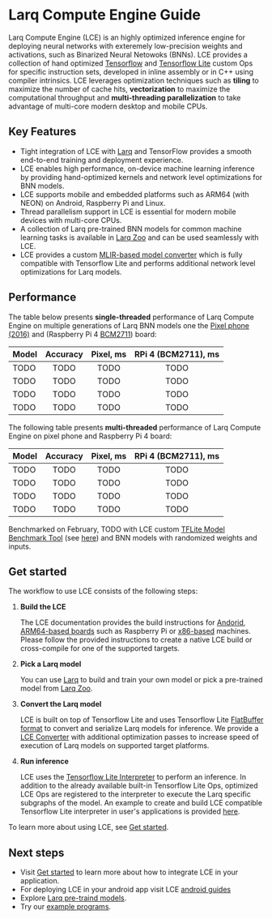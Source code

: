 # Larq Compute Engine Guide

Larq Compute Engine (LCE) is an highly optimized inference engine for deploying
neural networks with exteremely low-precision weights and activations,
such as Binarized Neural Netowoks (BNNs).
LCE provides a collection of hand optimized [Tensorflow](https://www.tensorflow.org/) 
and [Tensorflow Lite](https://www.tensorflow.org/lite)
custom Ops for specific instruction sets, developed in inline assembly or in C++ 
using compiler intrinsics. LCE leverages optimization techniques
such as **tiling** to maximize the number of cache hits, **vectorization** to maximize 
the computational throughput and **multi-threading parallelization** to take
advantage of multi-core modern desktop and mobile CPUs.

## Key Features
- Tight integration of LCE with [Larq](https://github.com/larq/larq) and
  TensorFlow provides a smooth end-to-end training and deployment experience.
- LCE enables high performance, on-device machine learning inference by
  providing hand-optimized kernels and network level optimizations for BNN models.
- LCE supports mobile and embedded platforms such as ARM64 (with NEON) on Android,
  Raspberry Pi and Linux.
- Thread parallelism support in LCE is essential for modern mobile devices with
  multi-core CPUs.
- A collection of Larq pre-trained BNN models for common machine learning tasks
  is available in [Larq Zoo](https://github.com/larq/zoo)
  and can be used seamlessly with LCE.
- LCE provides a custom [MLIR-based model converter](./lce_converter.md) which
  is fully compatible with Tensorflow Lite and performs additional
  network level optimizations for Larq models.

## Performance
The table below presents **single-threaded** performance of Larq Compute Engine on multiple
generations of Larq BNN models one the [Pixel phone (2016)](https://support.google.com/pixelphone/answer/7158570?hl=en-GB)
and (Raspberry Pi 4 [BCM2711](https://www.raspberrypi.org/documentation/hardware/raspberrypi/bcm2711/README.md)) board:

| Model         | Accuracy  | Pixel, ms   | RPi 4 (BCM2711), ms |
| ------------- | :-------: | :---------: | :----------:        |
| TODO          | TODO      | TODO        | TODO                |
| TODO          | TODO      | TODO        | TODO                |
| TODO          | TODO      | TODO        | TODO                |
| TODO          | TODO      | TODO        | TODO                |

The following table presents **multi-threaded** performance of Larq Compute Engine on
pixel phone and Raspberry Pi 4 board:

| Model              | Accuracy  | Pixel, ms   | RPi 4 (BCM2711), ms |
| ------------------ | :-------: | :---------: | :----------:        |
| TODO               | TODO      | TODO        | TODO                |
| TODO               | TODO      | TODO        | TODO                |
| TODO               | TODO      | TODO        | TODO                |
| TODO               | TODO      | TODO        | TODO                |

Benchmarked on February, TODO with LCE custom
[TFLite Model Benchmark Tool](https://github.com/tensorflow/tensorflow/tree/master/tensorflow/lite/tools/benchmark)
(see [here](../larq_compute_engine/tflite/benchmark))
and BNN models with randomized weights and inputs.

## Get started
The workflow to use LCE consists of the following steps:

1. **Build the LCE**

    The LCE documentation provides the build instructions for [Andorid](./build_android.md),
    [ARM64-based boards](./build_arm64.md) such as Raspberry Pi or [x86-based](./build_x86.md)
    machines. Please follow the provided instructions to create a native LCE build
    or cross-compile for one of the supported targets.

1. **Pick a Larq model**

    You can use [Larq](https://github.com/larq/larq) to build and train your own
    model or pick a pre-trained model from [Larq Zoo](https://github.com/larq/zoo).

1. **Convert the Larq model**

    LCE is built on top of Tensorflow Lite and uses Tensorflow Lite
    [FlatBuffer format](https://google.github.io/flatbuffers/)
    to convert and serialize Larq models for inference.
    We provide a [LCE Converter](./lce_converter.md) with additional
    optimization passes to increase speed of execution of Larq models
    on supported target platforms.

1. **Run inference**

    LCE uses the [Tensorflow Lite Interpreter](https://github.com/tensorflow/tensorflow/blob/master/tensorflow/lite/g3doc/guide/inference.md) 
    to perform an inference. In addition to the already available built-in
    Tensorflow Lite Ops, optimized LCE Ops are registered to the interpreter
    to execute the Larq specific subgraphs of the model. An example to create
    and build LCE compatible Tensorflow Lite interpreter in user's applications
    is provided [here](./inference.md).

To learn more about using LCE, see [Get started](get_started.md).

## Next steps
- Visit [Get started](./get_started.md) to learn more about how to integrate LCE 
  in your application.
- For deploying LCE in your android app visit LCE [android guides](./build_android.md)
- Explore [Larq pre-traind models](https://github.com/larq/zoo).
- Try our [example programs](../examples/).
